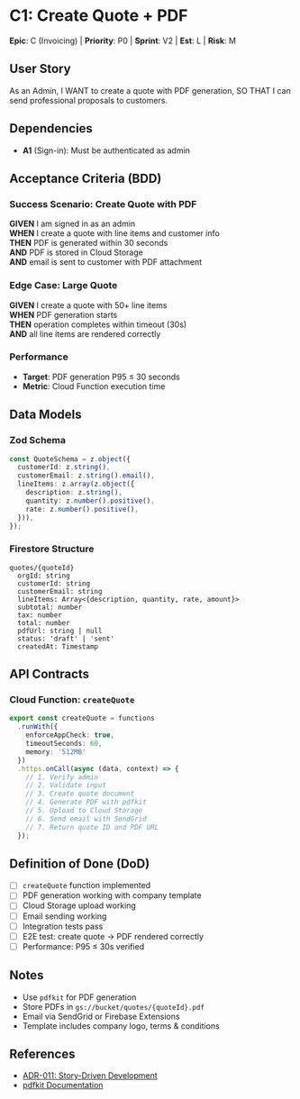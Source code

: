 # C1: Create Quote + PDF

**Epic**: C (Invoicing) | **Priority**: P0 | **Sprint**: V2 | **Est**: L | **Risk**: M

## User Story
As an Admin, I WANT to create a quote with PDF generation, SO THAT I can send professional proposals to customers.

## Dependencies
- **A1** (Sign-in): Must be authenticated as admin

## Acceptance Criteria (BDD)

### Success Scenario: Create Quote with PDF
**GIVEN** I am signed in as an admin  
**WHEN** I create a quote with line items and customer info  
**THEN** PDF is generated within 30 seconds  
**AND** PDF is stored in Cloud Storage  
**AND** email is sent to customer with PDF attachment

### Edge Case: Large Quote
**GIVEN** I create a quote with 50+ line items  
**WHEN** PDF generation starts  
**THEN** operation completes within timeout (30s)  
**AND** all line items are rendered correctly

### Performance
- **Target**: PDF generation P95 ≤ 30 seconds
- **Metric**: Cloud Function execution time

## Data Models

### Zod Schema
```typescript
const QuoteSchema = z.object({
  customerId: z.string(),
  customerEmail: z.string().email(),
  lineItems: z.array(z.object({
    description: z.string(),
    quantity: z.number().positive(),
    rate: z.number().positive(),
  })),
});
```

### Firestore Structure
```
quotes/{quoteId}
  orgId: string
  customerId: string
  customerEmail: string
  lineItems: Array<{description, quantity, rate, amount}>
  subtotal: number
  tax: number
  total: number
  pdfUrl: string | null
  status: 'draft' | 'sent'
  createdAt: Timestamp
```

## API Contracts

### Cloud Function: `createQuote`
```typescript
export const createQuote = functions
  .runWith({ 
    enforceAppCheck: true,
    timeoutSeconds: 60,
    memory: '512MB'
  })
  .https.onCall(async (data, context) => {
    // 1. Verify admin
    // 2. Validate input
    // 3. Create quote document
    // 4. Generate PDF with pdfkit
    // 5. Upload to Cloud Storage
    // 6. Send email with SendGrid
    // 7. Return quote ID and PDF URL
  });
```

## Definition of Done (DoD)
- [ ] `createQuote` function implemented
- [ ] PDF generation working with company template
- [ ] Cloud Storage upload working
- [ ] Email sending working
- [ ] Integration tests pass
- [ ] E2E test: create quote → PDF rendered correctly
- [ ] Performance: P95 ≤ 30s verified

## Notes
- Use `pdfkit` for PDF generation
- Store PDFs in `gs://bucket/quotes/{quoteId}.pdf`
- Email via SendGrid or Firebase Extensions
- Template includes company logo, terms & conditions

## References
- [ADR-011: Story-Driven Development](../../adrs/011-story-driven-development.md)
- [pdfkit Documentation](http://pdfkit.org/)
